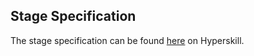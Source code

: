## Stage Specification

The stage specification can be found [here](https://hyperskill.org/projects/167/stages/868/implement) on Hyperskill.
